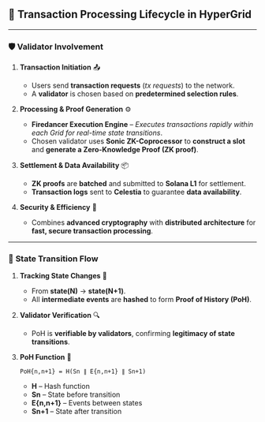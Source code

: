## 🔄 Transaction Processing Lifecycle in HyperGrid

---

### 🛡️ **Validator Involvement**

1. **Transaction Initiation** 📤

   * Users send **transaction requests** (*tx requests*) to the network.
   * A **validator** is chosen based on **predetermined selection rules**.

2. **Processing & Proof Generation** ⚙️

   * **Firedancer Execution Engine** – *Executes transactions rapidly within each Grid for real-time state transitions*.
   * Chosen validator uses **Sonic ZK-Coprocessor** to **construct a slot** and **generate a Zero-Knowledge Proof (ZK proof)**.

3. **Settlement & Data Availability** 📦

   * **ZK proofs** are **batched** and submitted to **Solana L1** for settlement.
   * **Transaction logs** sent to **Celestia** to guarantee **data availability**.

4. **Security & Efficiency** 🚀

   * Combines **advanced cryptography** with **distributed architecture** for **fast, secure transaction processing**.

---

### 🔁 **State Transition Flow**

1. **Tracking State Changes** 🧾

   * From **state(N)** → **state(N+1)**.
   * All **intermediate events** are **hashed** to form **Proof of History (PoH)**.

2. **Validator Verification** 🔍

   * PoH is **verifiable by validators**, confirming **legitimacy of state transitions**.

3. **PoH Function** 📏

   ```
   PoH{n,n+1} = H(Sn ∥ E{n,n+1} ∥ Sn+1)
   ```

   * **H** – Hash function
   * **Sn** – State before transition
   * **E{n,n+1}** – Events between states
   * **Sn+1** – State after transition
